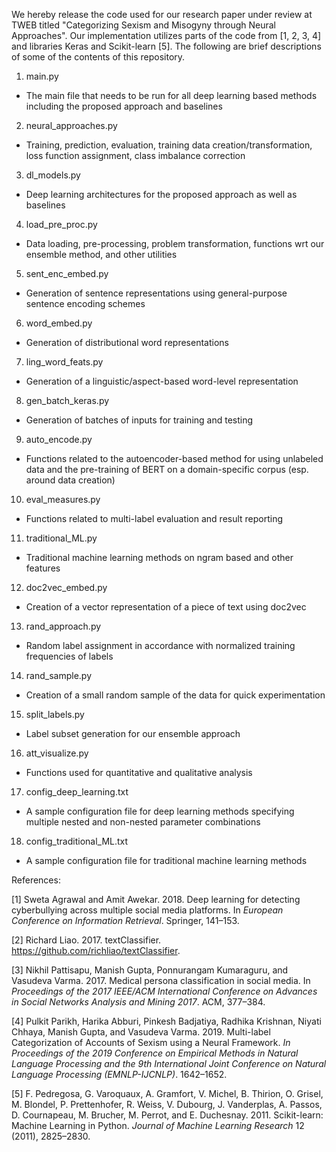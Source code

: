 We hereby release the code used for our research paper under review at TWEB titled "Categorizing Sexism and Misogyny through Neural Approaches". Our implementation utilizes parts of the code from [1, 2, 3, 4] and libraries Keras and Scikit-learn [5]. The following are brief descriptions of some of the contents of this repository.

1) main.py

- The main file that needs to be run for all deep learning based methods including the proposed approach and baselines

2) neural_approaches.py

- Training, prediction, evaluation, training data creation/transformation, loss function assignment, class imbalance correction

3) dl_models.py

- Deep learning architectures for the proposed approach as well as baselines

4) load_pre_proc.py

- Data loading, pre-processing, problem transformation, functions wrt our ensemble method, and other utilities

5) sent_enc_embed.py

- Generation of sentence representations using general-purpose sentence encoding schemes

6) word_embed.py

- Generation of distributional word representations

7) ling_word_feats.py 

- Generation of a linguistic/aspect-based word-level representation

8) gen_batch_keras.py 

- Generation of batches of inputs for training and testing

9) auto_encode.py

- Functions related to the autoencoder-based method for using unlabeled data and the pre-training of BERT on a domain-specific corpus (esp. around data creation) 

10) eval_measures.py 

- Functions related to multi-label evaluation and result reporting

11) traditional_ML.py 

- Traditional machine learning methods on ngram based and other features

12) doc2vec_embed.py 

- Creation of a vector representation of a piece of text using doc2vec 

13) rand_approach.py 

- Random label assignment in accordance with normalized training frequencies of labels

14) rand_sample.py

- Creation of a small random sample of the data for quick experimentation

15) split_labels.py

- Label subset generation for our ensemble approach

16) att_visualize.py

- Functions used for quantitative and qualitative analysis

17) config_deep_learning.txt

- A sample configuration file for deep learning methods specifying multiple nested and non-nested parameter combinations

18) config_traditional_ML.txt

- A sample configuration file for traditional machine learning methods

References:

[1] Sweta Agrawal and Amit Awekar. 2018. Deep learning for detecting cyberbullying across multiple social media platforms. In *European Conference on Information Retrieval*. Springer, 141–153.

[2] Richard Liao. 2017. textClassifier. https://github.com/richliao/textClassifier.

[3] Nikhil Pattisapu, Manish Gupta, Ponnurangam Kumaraguru, and Vasudeva Varma. 2017. Medical persona classification in social media. In *Proceedings of the 2017 IEEE/ACM International Conference on Advances in Social Networks Analysis and Mining 2017*. ACM, 377–384.

[4] Pulkit Parikh, Harika Abburi, Pinkesh Badjatiya, Radhika Krishnan, Niyati Chhaya, Manish Gupta, and Vasudeva Varma. 2019. Multi-label Categorization of Accounts of Sexism using a Neural Framework. *In Proceedings of the 2019 Conference on Empirical Methods in Natural Language Processing and the 9th International Joint Conference on Natural Language Processing (EMNLP-IJCNLP)*. 1642–1652.

[5] F. Pedregosa, G. Varoquaux, A. Gramfort, V. Michel, B. Thirion, O. Grisel, M. Blondel, P. Prettenhofer, R. Weiss, V. Dubourg, J. Vanderplas, A. Passos, D. Cournapeau, M. Brucher, M. Perrot, and E. Duchesnay. 2011. Scikit-learn: Machine Learning in Python. *Journal of Machine Learning Research* 12 (2011), 2825–2830.
